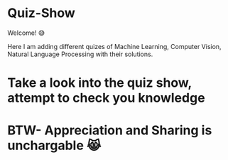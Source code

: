 # Quiz-Show

Welcome! :sweat_smile:

Here I am adding different quizes of Machine Learning, Computer Vision, Natural Language Processing with their solutions.

# Take a look into the quiz show, attempt to check you knowledge
# BTW- Appreciation and Sharing is unchargable 😹
